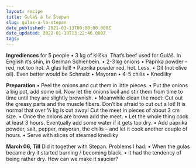 ```yaml
---
layout: recipe
title: Guláš à la Štepan
slug: gulas-a-la-stepan
date_published: 2021-03-13T00:00:00.000Z
date_updated: 2022-01-10T13:22:46.000Z
tags: 
---
```


**Ingrediences** for 5 people
•	3 kg of kliška. That’s beef used for Guláš. In English it’s shin, in German Schienbein.
•	2-3 kg onions
•	Paprika powder – red, not too hot. A glas full!
•	Paprika powder red, hot. Less.
•	Oil (not olive oil). Even better would be Schmalz
•	Mayoran
•	4-5 chilis
•	Knedliky

**Preparation**
•	Peel the onions and cut them in little pieces.
•	Put the onions a big pot, add some oil. Now let the onions boil and stir them from time to time until they are slightly brownish.
•	Meanwhile clean the meet: Cut out the greasy parts and the muscle fibers. Don’t be afraid to cut out a lot! It is normal that over ½ kg is cut away! Cut the meet in pieces of about 3 cm size.
•	Once the onions are brown add the meet.
•	Let the whole thing cook at least 3 hours. Eventually add some water if it gets too dry.
•	Add paprika powder, salt, pepper, mayoran, the chilis – and let it cook another couple of hours.
•	Serve with slices of steamed knedliky

**March 06, Till** Did it together with Stepan.
Problems I had:
•	When the gulas became dry it started burning / becoming black.
•	It had the tendency of being rather dry. How can we make it saucier?
